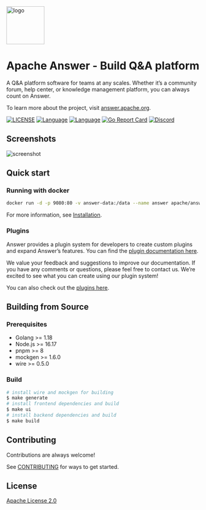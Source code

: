 <a href="https://answer.apache.org">
    <img alt="logo" src="docs/img/logo.svg" height="99px">
</a>

# Apache Answer - Build Q&A platform

A Q&A platform software for teams at any scales. Whether it’s a community forum, help center, or knowledge management platform, you can always count on Answer.

To learn more about the project, visit [answer.apache.org](https://answer.apache.org).

[![LICENSE](https://img.shields.io/github/license/apache/incubator-answer)](https://github.com/apache/incubator-answer/blob/main/LICENSE)
[![Language](https://img.shields.io/badge/language-go-blue.svg)](https://golang.org/)
[![Language](https://img.shields.io/badge/language-react-blue.svg)](https://reactjs.org/)
[![Go Report Card](https://goreportcard.com/badge/github.com/apache/incubator-answer)](https://goreportcard.com/report/github.com/apache/incubator-answer)
[![Discord](https://img.shields.io/badge/discord-chat-5865f2?logo=discord&logoColor=f5f5f5)](https://discord.gg/Jm7Y4cbUej)

## Screenshots

![screenshot](docs/img/screenshot.png)

## Quick start

### Running with docker

```bash
docker run -d -p 9080:80 -v answer-data:/data --name answer apache/answer:1.4.0
```

For more information, see [Installation](https://answer.apache.org/docs/installation).

### Plugins

Answer provides a plugin system for developers to create custom plugins and expand Answer’s features. You can find the [plugin documentation here](https://answer.apache.org/community/plugins).

We value your feedback and suggestions to improve our documentation. If you have any comments or questions, please feel free to contact us. We’re excited to see what you can create using our plugin system!

You can also check out the [plugins here](https://answer.apache.org/plugins).

## Building from Source

### Prerequisites

- Golang >= 1.18
- Node.js >= 16.17
- pnpm >= 8
- mockgen >= 1.6.0
- wire >= 0.5.0

### Build

```bash
# install wire and mockgen for building
$ make generate
# install frontend dependencies and build
$ make ui
# install backend dependencies and build
$ make build
```

## Contributing

Contributions are always welcome!

See [CONTRIBUTING](https://answer.apache.org/community/contributing) for ways to get started.

## License

[Apache License 2.0](https://github.com/apache/incubator-answer/blob/main/LICENSE)
